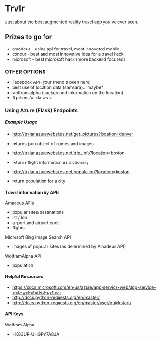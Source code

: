 # Trvlr
Just about the best augmented reality travel app you've ever seen.

## Prizes to go for
- amadeus - using api for travel, most innovated mobile
- concur - best and most innovative idea for a travel hack
- microsoft - best microsoft hack (more backend focused)

### OTHER OPTIONS
- Facebook API (your friend's been here)
- best use of location data (samsara)... maybe?
- wolfram alpha (background information on the location)
- 3 prizes for data viz

### Using Azure (Flask) Endpoints

##### Example Usage
- http://trvlar.azurewebsites.net/get_pictures?location=denver
- returns json object of names and images

- http://trvlar.azurewebsites.net/trip_info?location=boston
- returns flight information as dictionary

- http://trvlar.azurewebsites.net/population?location=boston
- return population for a city

#### Travel information by APIs

Amadeus APIs
- popular sites/destinations
- lat / lon
- airport and airport code
- flights

Microsoft Bing Image Search API
- images of popular sites (as determined by Amadeus API)

WolframAlpha API
- population


#### Helpful Resources
- https://docs.microsoft.com/en-us/azure/app-service-web/app-service-web-get-started-python
- http://docs.python-requests.org/en/master/
- http://docs.python-requests.org/en/master/user/quickstart/

#### API Keys

Wolfram Alpha
- HK83UR-UHGPY7A8JA
